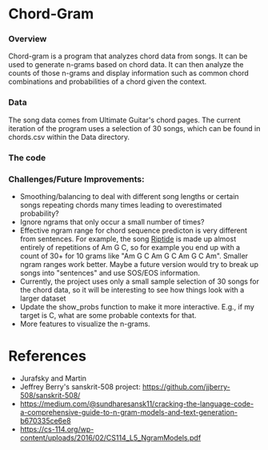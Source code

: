 # Chord-Gram

### Overview
Chord-gram is a program that analyzes chord data from songs. It can be used to generate n-grams based on chord data. It can then analyze the counts of those n-grams and display information such as common chord combinations and probabilities of a chord given the context.

### Data
The song data comes from Ultimate Guitar's chord pages. The current iteration of the program uses a selection of 30 songs, which can be found in chords.csv within the Data directory. 

### The code




### Challenges/Future Improvements:
- Smoothing/balancing to deal with different song lengths or certain songs repeating chords many times leading to overestimated probability?
- Ignore ngrams that only occur a small number of times?
- Effective ngram range for chord sequence predicton is very different from sentences. For example, the song [Riptide]([/guides/content/editing-an-existing-page](https://tabs.ultimate-guitar.com/tab/vance-joy/riptide-chords-1237247)) is made up almost entirely of repetitions of Am G C,  so for example you end up with a count of 30+ for 10 grams like "Am G C Am G C Am G C Am". Smaller ngram ranges work better. Maybe a future version would try to break up songs into "sentences" and use SOS/EOS information.
- Currently, the project uses only a small sample selection of 30 songs for the chord data, so it will be interesting to see how things look with a larger dataset
- Update the show_probs function to make it more interactive. E.g., if my target is C, what are some probable contexts for that.
- More features to visualize the n-grams. 

# References
- Jurafsky and Martin
- Jeffrey Berry's sanskrit-508 project: https://github.com/jjberry-508/sanskrit-508/
- https://medium.com/@sundharesansk11/cracking-the-language-code-a-comprehensive-guide-to-n-gram-models-and-text-generation-b670335ce6e8
- https://cs-114.org/wp-content/uploads/2016/02/CS114_L5_NgramModels.pdf